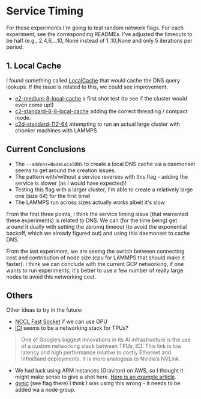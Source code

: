 # Service Timing

For these experiments I'm going to test random network flags. For each experiment, see the corresponding READMEs.
I've adjusted the timeouts to be half (e.g., 2,4,6,...10, None instead of 1..10,None and only 5 iterations per period.

## 1. Local Cache 

I found something called [LocalCache](https://cloud.google.com/kubernetes-engine/docs/best-practices/networking) that would
cache the DNS query lookups. If the issue is related to this, we could see improvement.

 - [e2-medium-8-local-cache](e2-medium-8-local-cache) a first shot test (to see if the cluster would even come up!)
 - [c2-standard-8-8-local-cache](c2-standard-8-8-local-cache) adding the correct threading / compact mode.
 - [c2d-standard-112-64](c2d-standard-112-64) attempting to run an actual large cluster with chonker machines with LAMMPS

## Current Conclusions

- The `--addons=NodeLocalDNS` to create a local DNS cache via a daemonset seems to get around the creation issues.
- The pattern with/without a service reverses with this flag - adding the service is slower (as I would have expected)!
- Testing this flag with a larger cluster, I'm able to create a relatively large one (size 64) for the first time!
- The LAMMPS run across sizes actually _works_ albeit it's slow
  
From the first three points, I think the service timing issue (that warranted these experiments) is related to DNS.
We can (for the time being) get around it dually with setting the zeromq timeout (to avoid the exponential backoff, which
we already figured out) and using this daemonset to cache DNS.

From the last experiment, we are seeing the switch between connecting cost and contribution of node size (cpu for LAMMPS that should make it faster).
I think we can conclude with the current GCP networking, if one wants to run experiments, it's better to use a few number of really large nodes to avoid this networking cost.

## Others

Other ideas to try in the future:

 - [NCCL Fast Socket](https://cloud.google.com/kubernetes-engine/docs/how-to/nccl-fast-socket) if we can use GPU
 - [ICI](https://www.semianalysis.com/p/google-ai-infrastructure-supremacy) seems to be a networking stack for TPUs?
 
>  One of Google’s biggest innovations in its AI infrastructure is the use of a custom networking stack between TPUs, ICI. This link is low latency and high performance relative to costly Ethernet and InfiniBand deployments. It is more analogous to Nvidia’s NVLink.

 - We had luck using ARM instances (Graviton) on AWS, so I thought it might make sense to give a shot here.
[Here is an example article](https://engineering.sada.com/working-with-arm64-machines-on-google-kubernetes-engine-8667984c566e).
 - [gvnic](https://cloud.google.com/sdk/gcloud/reference/container/clusters/create) (see flag there) I think I was using this wrong - it needs to be added via a node group.
